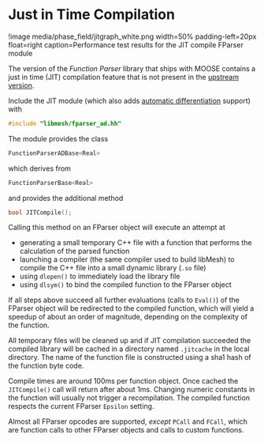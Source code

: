 # Just in Time Compilation

!image media/phase_field/jitgraph_white.png width=50% padding-left=20px float=right caption=Performance test results for the JIT compile FParser module

The version of the _Function Parser_ library that ships with MOOSE contains a just in time (JIT) compilation  feature that is not present in the [upstream version](http://warp.povusers.org/FunctionParser/).

Include the JIT module (which also adds [automatic differentiation](AutomaticDifferentiation) support) with

```cpp
#include "libmesh/fparser_ad.hh"
```

The module provides the class

```cpp
FunctionParserADBase<Real>
```

which derives from

```cpp
FunctionParserBase<Real>
```

and provides the additional method

```cpp
bool JITCompile();
```

Calling this method on an FParser object will execute an attempt at
- generating a small temporary C++ file with a function that performs the calculation of the parsed function
- launching a compiler (the same compiler used to build libMesh) to compile the C++ file into a small dynamic library (`.so` file)
- using `dlopen()` to immediately load the library file
- using `dlsym()` to bind the compiled function to the FParser object

If all steps above succeed all further evaluations (calls to `Eval()`) of the FParser object will be redirected to the compiled function, which will yield a speedup of about an order of magnitude, depending on the complexity of the function.

All temporary files will be cleaned up and if JIT compilation succeeded the compiled library will be cached in a directory named `.jitcache` in the local directory. The name of the function file is constructed using a sha1 hash of the function byte code.

Compile times are around 100ms per function object. Once cached the `JITCompile()` call will return after about 1ms. Changing numeric constants in the function will usually not trigger a recompilation. The compiled function respects the current FParser `Epsilon` setting.

Almost all FParser opcodes are supported, _except_ `PCall` and `FCall`, which are function calls to other FParser objects and calls to custom functions.
